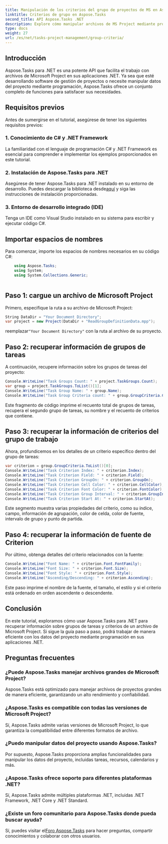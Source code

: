 ```yaml
---
title: Manipulación de los criterios del grupo de proyectos de MS en Aspose.Tasks
linktitle: Criterios de grupo en Aspose.Tasks
second_title: API Aspose.Tasks .NET
description: Explore cómo manipular archivos de MS Project mediante programación en .NET usando Aspose.Tasks. Recuperar ejemplos paso a paso de información de criterios y grupos de tareas.
type: docs
weight: 27
url: /es/net/tasks-project-management/group-criteria/
---
```

## Introducción
Aspose.Tasks para .NET es una potente API que facilita el trabajo con archivos de Microsoft Project en sus aplicaciones .NET. Ya sea que esté desarrollando software de gestión de proyectos o necesite manipular datos del proyecto mediante programación, Aspose.Tasks ofrece un conjunto completo de funciones para satisfacer sus necesidades.
## Requisitos previos
Antes de sumergirse en el tutorial, asegúrese de tener los siguientes requisitos previos:
### 1. Conocimiento de C# y .NET Framework
La familiaridad con el lenguaje de programación C# y .NET Framework es esencial para comprender e implementar los ejemplos proporcionados en este tutorial.
### 2. Instalación de Aspose.Tasks para .NET
 Asegúrese de tener Aspose.Tasks para .NET instalado en su entorno de desarrollo. Puedes descargar la biblioteca desde[aquí](https://releases.aspose.com/tasks/net/) y siga las instrucciones de instalación proporcionadas.
### 3. Entorno de desarrollo integrado (IDE)
Tenga un IDE como Visual Studio instalado en su sistema para escribir y ejecutar código C#.

## Importar espacios de nombres
Para comenzar, importe los espacios de nombres necesarios en su código C#:
```csharp
    using Aspose.Tasks;
    using System;
    using System.Collections.Generic;
    
```
## Paso 1: cargue un archivo de Microsoft Project
Primero, especifique la ruta a su archivo de Microsoft Project:
```csharp
String DataDir = "Your Document Directory";
var project = new Project(DataDir + "ReadGroupDefinitionData.mpp");
```
 reemplazar`"Your Document Directory"` con la ruta al archivo de su proyecto.
## Paso 2: recuperar información de grupos de tareas
A continuación, recupere información sobre los grupos de tareas del proyecto:
```csharp
Console.WriteLine("Task Groups Count: " + project.TaskGroups.Count);
var group = project.TaskGroups.ToList()[1];
Console.WriteLine("Task Group Name: " + group.Name);
Console.WriteLine("Task Group Criteria count: " + group.GroupCriteria.Count);
```
Este fragmento de código imprime el recuento total de grupos de tareas, recupera el segundo grupo de tareas, su nombre y el recuento de criterios que contiene.
## Paso 3: recuperar la información de criterios del grupo de trabajo
Ahora, profundicemos en los detalles de un criterio específico dentro del grupo de tareas:
```csharp
var criterion = group.GroupCriteria.ToList()[0];
Console.WriteLine("Task Criterion Index: " + criterion.Index);
Console.WriteLine("Task Criterion Field: " + criterion.Field);
Console.WriteLine("Task Criterion GroupOn: " + criterion.GroupOn);
Console.WriteLine("Task Criterion Cell Color: " + criterion.CellColor);
Console.WriteLine("Task Criterion Font Color: " + criterion.FontColor);
Console.WriteLine("Task Criterion Group Interval: " + criterion.GroupInterval);
Console.WriteLine("Task Criterion Start At: " + criterion.StartAt);
```
Este segmento muestra varias propiedades del criterio, como su índice, campo, información de agrupación, color de celda, color de fuente, intervalo de grupo y punto de partida.
## Paso 4: recuperar la información de fuente de Criterion
Por último, obtenga detalles del criterio relacionados con la fuente:
```csharp
Console.WriteLine("Font Name: " + criterion.Font.FontFamily);
Console.WriteLine("Font Size: " + criterion.Font.Size);
Console.WriteLine("Font Style: " + criterion.Font.Style);
Console.WriteLine("Ascending/Descending: " + criterion.Ascending);
```
Este paso imprime el nombre de la fuente, el tamaño, el estilo y si el criterio está ordenado en orden ascendente o descendente.

## Conclusión
En este tutorial, exploramos cómo usar Aspose.Tasks para .NET para recuperar información sobre grupos de tareas y criterios de un archivo de Microsoft Project. Si sigue la guía paso a paso, podrá trabajar de manera eficiente con los datos del proyecto mediante programación en sus aplicaciones .NET.
## Preguntas frecuentes
### ¿Puede Aspose.Tasks manejar archivos grandes de Microsoft Project?
Aspose.Tasks está optimizado para manejar archivos de proyectos grandes de manera eficiente, garantizando un alto rendimiento y confiabilidad.
### ¿Aspose.Tasks es compatible con todas las versiones de Microsoft Project?
Sí, Aspose.Tasks admite varias versiones de Microsoft Project, lo que garantiza la compatibilidad entre diferentes formatos de archivo.
### ¿Puedo manipular datos del proyecto usando Aspose.Tasks?
Por supuesto, Aspose.Tasks proporciona amplias funcionalidades para manipular los datos del proyecto, incluidas tareas, recursos, calendarios y más.
### ¿Aspose.Tasks ofrece soporte para diferentes plataformas .NET?
Sí, Aspose.Tasks admite múltiples plataformas .NET, incluidas .NET Framework, .NET Core y .NET Standard.
### ¿Existe un foro comunitario para Aspose.Tasks donde pueda buscar ayuda?
 Sí, puedes visitar el[Foro Aspose.Tasks](https://forum.aspose.com/c/tasks/15) para hacer preguntas, compartir conocimientos y colaborar con otros usuarios.